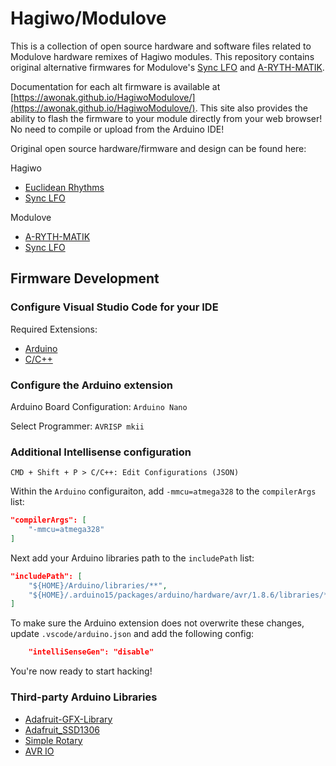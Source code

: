# Hagiwo/Modulove

This is a collection of open source hardware and software files related to Modulove hardware remixes of Hagiwo modules. This repository contains original alternative firmwares for Modulove's [Sync LFO](https://modulove.io/synclfo/) and [A-RYTH-MATIK](https://modulove.io/arythmatik/).

Documentation for each alt firmware is available at [https://awonak.github.io/HagiwoModulove/](https://awonak.github.io/HagiwoModulove/). This site also provides the ability to flash the firmware to your module directly from your web browser! No need to compile or upload from the Arduino IDE!

Original open source hardware/firmware and design can be found here:

Hagiwo

* [Euclidean Rhythms](https://note.com/solder_state/n/n433b32ea6dbc)
* [Sync LFO](https://note.com/solder_state/n/n4c600f2431c3)

Modulove

* [A-RYTH-MATIK](https://github.com/modulove/A-RYTH-MATIK)
* [Sync LFO](https://github.com/modulove/CATs-Eurosynth/tree/main/Modules/HAGIWO/Sync%20LFO)

## Firmware Development

### Configure Visual Studio Code for your IDE

Required Extensions:

* [Arduino](https://github.com/Microsoft/vscode-arduino)
* [C/C++](https://github.com/Microsoft/vscode-cpptools)

### Configure the Arduino extension

Arduino Board Configuration: `Arduino Nano`

Select Programmer: `AVRISP mkii`

### Additional Intellisense configuration

```text
CMD + Shift + P > C/C++: Edit Configurations (JSON)
```

Within the `Arduino` configuraiton, add `-mmcu=atmega328` to the `compilerArgs` list:

```json
"compilerArgs": [
    "-mmcu=atmega328"
]
```

Next add your Arduino libraries path to the `includePath` list:

```json
"includePath": [
    "${HOME}/Arduino/libraries/**",
    "${HOME}/.arduino15/packages/arduino/hardware/avr/1.8.6/libraries/**"
]
```

To make sure the Arduino extension does not overwrite these changes, update `.vscode/arduino.json` and add the following config:

```json
    "intelliSenseGen": "disable"
```

You're now ready to start hacking!

### Third-party Arduino Libraries

* [Adafruit-GFX-Library](https://github.com/adafruit/Adafruit-GFX-Library)
* [Adafruit_SSD1306](https://github.com/adafruit/Adafruit_SSD1306)
* [Simple Rotary](https://github.com/mprograms/SimpleRotary/tree/master)
* [AVR IO](https://github.com/avrdudes/avr-libc)
